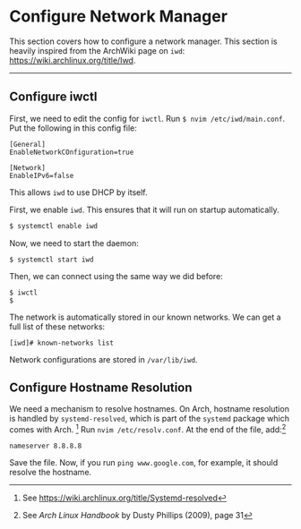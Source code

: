# Configure Network Manager
This section covers how to configure a network manager. This section is heavily inspired from the ArchWiki page on `iwd`: <https://wiki.archlinux.org/title/Iwd>.

---

## Configure iwctl
First, we need to edit the config for `iwctl`. Run `$ nvim /etc/iwd/main.conf`. Put the following in this config file:
```
[General]
EnableNetworkCOnfiguration=true

[Network]
EnableIPv6=false
```
This allows `iwd` to use DHCP by itself.

First, we enable `iwd`. This ensures that it will run on startup automatically.
```bash
$ systemctl enable iwd
```
Now, we need to start the daemon:
```
$ systemctl start iwd
```

Then, we can connect using the same way we did before:
```
$ iwctl
$ 
```

The network is automatically stored in our known networks. We can get a full list of these networks:
```
[iwd]# known-networks list
```

Network configurations are stored in `/var/lib/iwd`.

## Configure Hostname Resolution

We need a mechanism to resolve hostnames. On Arch, hostname resolution is handled by `systemd-resolved`, which is part of the `systemd` package which comes with Arch. [^1] Run `nvim /etc/resolv.conf`. At the end of the file, add:[^2]

```
nameserver 8.8.8.8
```

Save the file. Now, if you run `ping www.google.com`, for example, it should resolve the hostname.

[^1]: See <https://wiki.archlinux.org/title/Systemd-resolved>
[^2]: See *Arch Linux Handbook* by Dusty Phillips (2009), page 31
